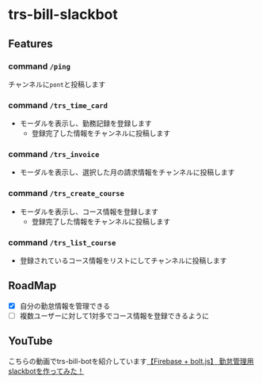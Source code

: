 # trs-bill-slackbot

## Features

### command `/ping`

チャンネルに`pont`と投稿します

### command `/trs_time_card`

- モーダルを表示し、勤務記録を登録します
  - 登録完了した情報をチャンネルに投稿します

### command `/trs_invoice`

- モーダルを表示し、選択した月の請求情報をチャンネルに投稿します

### command `/trs_create_course`

- モーダルを表示し、コース情報を登録します
  - 登録完了した情報をチャンネルに投稿します

### command `/trs_list_course`

- 登録されているコース情報をリストにしてチャンネルに投稿します

## RoadMap

- [x] 自分の勤怠情報を管理できる
- [ ] 複数ユーザーに対して1対多でコース情報を登録できるように

## YouTube

こちらの動画でtrs-bill-botを紹介しています[【Firebase + bolt.js】 勤怠管理用slackbotを作ってみた！](https://www.youtube.com/watch?v=caMnNo26LiE)
